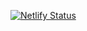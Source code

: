 [![Netlify Status](https://api.netlify.com/api/v1/badges/7dfe1118-36bb-41c1-9266-920a00362a35/deploy-status)](https://app.netlify.com/projects/lucky-dodol-291a44/deploys)
